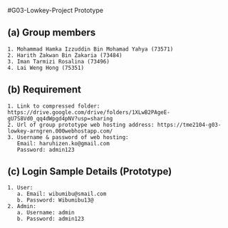 #G03-Lowkey-Project Prototype

(a) Group members
------------------
	1. Mohammad Hamka Izzuddin Bin Mohamad Yahya (73571)
	2. Harith Zakwan Bin Zakaria (73484)	
	3. Iman Tarmizi Rosalina (73496)
	4. Lai Weng Hong (75351)

(b) Requirement
-----------------
	1. Link to compressed folder: https://drive.google.com/drive/folders/1XLwB2PAgeE-gU7S8Vd0_qq4dWpgd4pNV?usp=sharing
	2. Url of group prototype web hosting address: https://tme2104-g03-lowkey-arngren.000webhostapp.com/
	3. Username & password of web hosting: 
	   Email: haruhizen.ko@gmail.com
	   Password: admin123

(c) Login Sample Details (Prototype)
-----------------
	1. User:
	   a. Email: wibumibu@smail.com	
	   b. Password: Wibumibu13@
	2. Admin:
	   a. Username: admin
	   b. Password: admin123 
